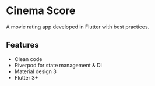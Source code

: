# Cinema Score 
A movie rating app developed in Flutter with best practices.

## Features
- Clean code
- Riverpod for state management & DI
- Material design 3
- Flutter 3+


